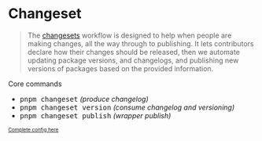 # Changeset

> The [changesets](https://github.com/changesets/changesets) workflow is designed to help when people are making changes, all the way through to publishing. It lets contributors declare how their changes should be released, then we automate updating package versions, and changelogs, and publishing new versions of packages based on the provided information.

Core commands

* <kbd>pnpm changeset</kbd> <i>(produce changelog)</i>
* <kbd>pnpm changeset version</kbd> <i>(consume changelog and versioning)</i>
* <kbd>pnpm changeset publish</kbd> <i>(wrapper publish)</i>

<span class="remote-config">

 [Complete config here](https://github.com/tangdaoyuan/talk-about-monorepo/blob/334bd70fa00e7d9b194cbf7e6353ec55cc6d7d96/.github/workflows/release.yaml#L39)

</span>

<style>
  .remote-config a {
    font-size: 10px;
    border-bottom: none
  }
</style>
